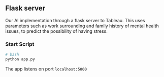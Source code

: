 ## Flask server

Our AI implementation through a flask server to Tableau. This uses parameters such as work surrounding and family history of mental health issues, to predict the possibility of having stress.

### Start Script

```bash
# bash
python app.py
```

The app listens on port `localhost:5000`
